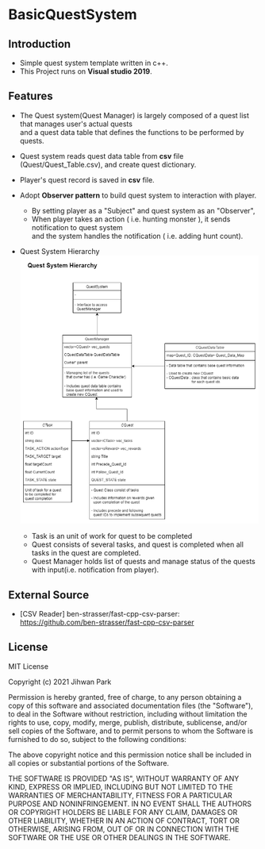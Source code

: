 
# BasicQuestSystem

## Introduction
- Simple quest system template written in c++.
- This Project runs on **Visual studio 2019**.

## Features
- The Quest system(Quest Manager) is largely composed of a quest list that manages user's actual quests<br>and a quest data table that defines the functions to be performed by quests.

- Quest system reads quest data table from **csv** file (Quest/Quest_Table.csv), and create quest dictionary.

-  Player's quest record is saved in **csv** file.

- Adopt **Observer pattern** to build quest system to interaction with player.
	- By setting player as a "Subject" and quest system as an "Observer", 
	- When player takes an action ( i.e. hunting monster ), it  sends notification to quest system<br>and the system handles  the notification ( i.e. adding hunt count).

- Quest System Hierarchy
<br>![ex_screenshot](./Quest_Diagram.png)
	- Task is an unit of work for quest to be completed
	- Quest consists of several tasks, and quest is completed when all tasks in the quest are completed.
	- Quest Manager holds list of quests and manage status of the quests with input(i.e. notification from player).
## External Source
- [CSV Reader] ben-strasser/fast-cpp-csv-parser: https://github.com/ben-strasser/fast-cpp-csv-parser

## License
MIT License

Copyright (c) 2021 Jihwan Park

Permission is hereby granted, free of charge, to any person obtaining a copy
of this software and associated documentation files (the "Software"), to deal
in the Software without restriction, including without limitation the rights
to use, copy, modify, merge, publish, distribute, sublicense, and/or sell
copies of the Software, and to permit persons to whom the Software is
furnished to do so, subject to the following conditions:

The above copyright notice and this permission notice shall be included in all
copies or substantial portions of the Software.

THE SOFTWARE IS PROVIDED "AS IS", WITHOUT WARRANTY OF ANY KIND, EXPRESS OR
IMPLIED, INCLUDING BUT NOT LIMITED TO THE WARRANTIES OF MERCHANTABILITY,
FITNESS FOR A PARTICULAR PURPOSE AND NONINFRINGEMENT. IN NO EVENT SHALL THE
AUTHORS OR COPYRIGHT HOLDERS BE LIABLE FOR ANY CLAIM, DAMAGES OR OTHER
LIABILITY, WHETHER IN AN ACTION OF CONTRACT, TORT OR OTHERWISE, ARISING FROM,
OUT OF OR IN CONNECTION WITH THE SOFTWARE OR THE USE OR OTHER DEALINGS IN THE
SOFTWARE.
